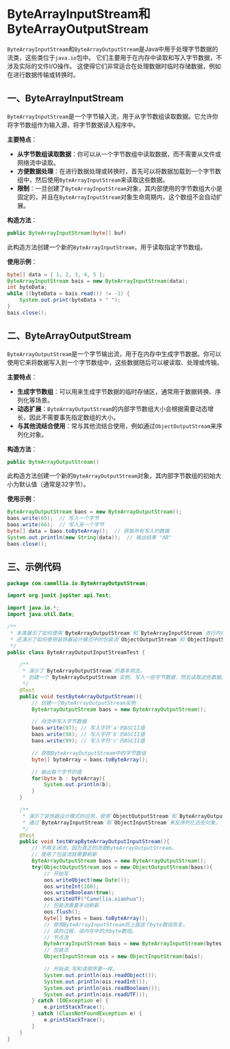 # ByteArrayInputStream和ByteArrayOutputStream

`ByteArrayInputStream`和`ByteArrayOutputStream`是Java中用于处理字节数据的流类，这些类位于`java.io`包中。
它们主要用于在内存中读取和写入字节数据，不涉及实际的文件I/O操作。
这使得它们非常适合在处理数据时临时存储数据，例如在进行数据传输或转换时。

## 一、ByteArrayInputStream

`ByteArrayInputStream`是一个字节输入流，用于从字节数组读取数据。它允许你将字节数组作为输入源，将字节数据读入程序中。

**主要特点**：
- **从字节数组读取数据**：你可以从一个字节数组中读取数据，而不需要从文件或网络流中读取。
- **方便数据处理**：在进行数据处理或转换时，首先可以将数据加载到一个字节数组中，然后使用`ByteArrayInputStream`来读取这些数据。
- **限制**：一旦创建了`ByteArrayInputStream`对象，其内部使用的字节数组大小是固定的，并且在`ByteArrayInputStream`对象生命周期内，这个数组不会自动扩展。

**构造方法**：
```java
public ByteArrayInputStream(byte[] buf)
```
此构造方法创建一个新的`ByteArrayInputStream`，用于读取指定字节数组。

**使用示例**：
```java
byte[] data = { 1, 2, 3, 4, 5 };
ByteArrayInputStream bais = new ByteArrayInputStream(data);
int byteData;
while ((byteData = bais.read()) != -1) {
    System.out.print(byteData + " ");
}
bais.close();
```

## 二、ByteArrayOutputStream

`ByteArrayOutputStream`是一个字节输出流，用于在内存中生成字节数据。你可以使用它来将数据写入到一个字节数组中，这些数据随后可以被读取、处理或传输。

**主要特点**：
- **生成字节数组**：可以用来生成字节数据的临时存储区，通常用于数据转换、序列化等场景。
- **动态扩展**：`ByteArrayOutputStream`的内部字节数组大小会根据需要动态增长，因此不需要事先指定数组的大小。
- **与其他流结合使用**：常与其他流结合使用，例如通过`ObjectOutputStream`来序列化对象。

**构造方法**：
```java
public ByteArrayOutputStream()
```
此构造方法创建一个新的`ByteArrayOutputStream`对象，其内部字节数组的初始大小为默认值（通常是32字节）。

**使用示例**：
```java
ByteArrayOutputStream baos = new ByteArrayOutputStream();
baos.write(65);  // 写入一个字节
baos.write(66);  // 写入另一个字节
byte[] data = baos.toByteArray();  // 获取所有写入的数据
System.out.println(new String(data));  // 输出结果 "AB"
baos.close();
```

## 三、示例代码

```java
package com.camellia.io.ByteArrayOutputStream;

import org.junit.jupiter.api.Test;

import java.io.*;
import java.util.Date;

/**
 * 本类展示了如何使用`ByteArrayOutputStream`和`ByteArrayInputStream`进行内存中的字节流操作。
 * 还演示了如何使用装饰器设计模式中的包装流`ObjectOutputStream`和`ObjectInputStream`。
 */
public class ByteArrayOutputInputStreamTest {

    /**
     * 演示了`ByteArrayOutputStream`的基本用法。
     * 创建一个`ByteArrayOutputStream`实例，写入一些字节数据，然后读取这些数据。
     */
    @Test
    public void testByteArrayOutputStream(){
        // 创建一个ByteArrayOutputStream实例
        ByteArrayOutputStream baos = new ByteArrayOutputStream();

        // 向流中写入字节数据
        baos.write(97); // 写入字符'a'的ASCII值
        baos.write(98); // 写入字符'b'的ASCII值
        baos.write(99); // 写入字符'c'的ASCII值

        // 获取ByteArrayOutputStream中的字节数组
        byte[] byteArray = baos.toByteArray();

        // 输出每个字节的值
        for(byte b : byteArray){
            System.out.println(b);
        }
    }

    /**
     * 演示了装饰器设计模式的应用，使用`ObjectOutputStream`和`ByteArrayOutputStream`进行对象的序列化。
     * 通过`ByteArrayInputStream`和`ObjectInputStream`来反序列化这些对象。
     */
    @Test
    public void testWrapByteArrayOutputInputStream(){
        // 不用关闭流，因为真正的流是ByteArrayOutputStream。
        // 使用了包装流就需要刷新
        ByteArrayOutputStream baos = new ByteArrayOutputStream();
        try(ObjectOutputStream oos = new ObjectOutputStream(baos)){
            // 开始写
            oos.writeObject(new Date());
            oos.writeInt(100);
            oos.writeBoolean(true);
            oos.writeUTF("Camellia.xiaohua");
            // 包装流需要手动刷新
            oos.flush();
            byte[] bytes = baos.toByteArray();
            // 使用ByteArrayInputStream将上面这个byte数组恢复。
            // 读的过程，读内存中的大byte数组。
            // 节点流
            ByteArrayInputStream bais = new ByteArrayInputStream(bytes);
            // 包装流
            ObjectInputStream ois = new ObjectInputStream(bais);

            // 开始读,写和读顺序要一样。
            System.out.println(ois.readObject());
            System.out.println(ois.readInt());
            System.out.println(ois.readBoolean());
            System.out.println(ois.readUTF());
        } catch (IOException e) {
            e.printStackTrace();
        } catch (ClassNotFoundException e) {
            e.printStackTrace();
        }
    }
}

```